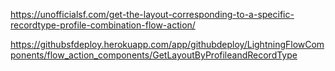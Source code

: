 https://unofficialsf.com/get-the-layout-corresponding-to-a-specific-recordtype-profile-combination-flow-action/

https://githubsfdeploy.herokuapp.com/app/githubdeploy/LightningFlowComponents/flow_action_components/GetLayoutByProfileandRecordType
